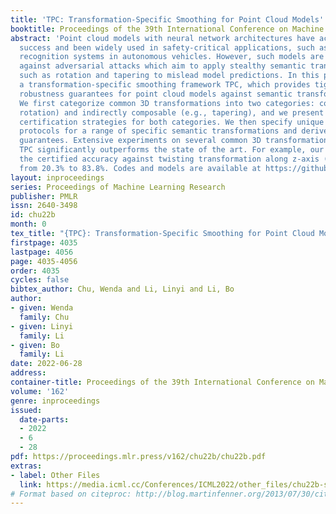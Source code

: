 ```yaml
---
title: 'TPC: Transformation-Specific Smoothing for Point Cloud Models'
booktitle: Proceedings of the 39th International Conference on Machine Learning
abstract: 'Point cloud models with neural network architectures have achieved great
  success and been widely used in safety-critical applications, such as Lidar-based
  recognition systems in autonomous vehicles. However, such models are shown vulnerable
  against adversarial attacks which aim to apply stealthy semantic transformations
  such as rotation and tapering to mislead model predictions. In this paper, we propose
  a transformation-specific smoothing framework TPC, which provides tight and scalable
  robustness guarantees for point cloud models against semantic transformation attacks.
  We first categorize common 3D transformations into two categories: composable (e.g.,
  rotation) and indirectly composable (e.g., tapering), and we present generic robustness
  certification strategies for both categories. We then specify unique certification
  protocols for a range of specific semantic transformations and derive strong robustness
  guarantees. Extensive experiments on several common 3D transformations show that
  TPC significantly outperforms the state of the art. For example, our framework boosts
  the certified accuracy against twisting transformation along z-axis (within $\pm$20{\textdegree})
  from 20.3% to 83.8%. Codes and models are available at https://github.com/Qianhewu/Point-Cloud-Smoothing.'
layout: inproceedings
series: Proceedings of Machine Learning Research
publisher: PMLR
issn: 2640-3498
id: chu22b
month: 0
tex_title: "{TPC}: Transformation-Specific Smoothing for Point Cloud Models"
firstpage: 4035
lastpage: 4056
page: 4035-4056
order: 4035
cycles: false
bibtex_author: Chu, Wenda and Li, Linyi and Li, Bo
author:
- given: Wenda
  family: Chu
- given: Linyi
  family: Li
- given: Bo
  family: Li
date: 2022-06-28
address:
container-title: Proceedings of the 39th International Conference on Machine Learning
volume: '162'
genre: inproceedings
issued:
  date-parts:
  - 2022
  - 6
  - 28
pdf: https://proceedings.mlr.press/v162/chu22b/chu22b.pdf
extras:
- label: Other Files
  link: https://media.icml.cc/Conferences/ICML2022/other_files/chu22b-supp.zip
# Format based on citeproc: http://blog.martinfenner.org/2013/07/30/citeproc-yaml-for-bibliographies/
---
```

